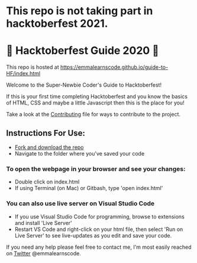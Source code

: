 # This repo is not taking part in hacktoberfest 2021.

# 🎃 Hacktoberfest Guide 2020 🎃



This repo is hosted at https://emmalearnscode.github.io/guide-to-HF/index.html

Welcome to the Super-Newbie Coder's Guide to Hacktoberfest!

If this is your first time completing Hacktoberfest and you know the basics of HTML, CSS and maybe a little Javascript then this is the place for you!

Take a look at the [Contributing](CONTRIBUTING.md) file for ways to contribute to the project.

## Instructions For Use:

- [Fork and download the repo](https://emmalearnscode.github.io/guide-to-HF/fork.html)
- Navigate to the folder where you've saved your code

### To open the webpage in your browser and see your changes:

- Double click on index.html
- If using Terminal (on Mac) or Gitbash, type 'open index.html'

### You can also use live server on Visual Studio Code

- If you use Visual Studio Code for programming, browse to extensions and install 'Live Server'
- Restart VS Code and right-click on your html file, then select 'Run on Live Server' to see live-updates as you edit and save your code.

If you need any help please feel free to contact me, I'm most easily reached on [Twitter](https://twitter.com/emmalearnscode) @emmalearnscode.
